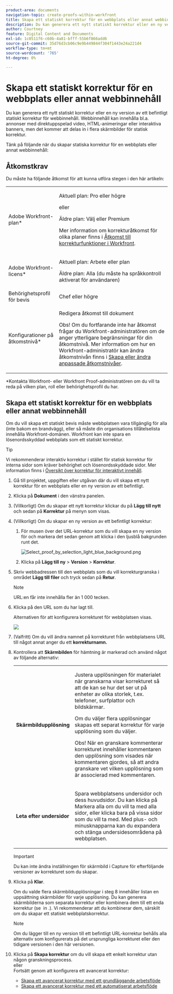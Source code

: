 ```yaml
---
product-area: documents
navigation-topic: create-proofs-within-workfront
title: Skapa ett statiskt korrektur för en webbplats eller annat webbinnehåll
description: Du kan generera ett nytt statiskt korrektur eller en ny version av ett befintligt statiskt korrektur för webbinnehåll. Webbinnehåll kan innehålla bl.a. annonser med direktuppspelad video, HTML-animeringar eller interaktiva banners, men det kommer att delas in i flera skärmbilder för statisk korrektur.
author: Courtney
feature: Digital Content and Documents
exl-id: 1c0511f6-c60b-4a81-bfff-55b6f866add6
source-git-commit: 35d76d3cb06c9e9b449844f304f1443e24a221d4
workflow-type: tm+mt
source-wordcount: '765'
ht-degree: 0%

---
```


# Skapa ett statiskt korrektur för en webbplats eller annat webbinnehåll

Du kan generera ett nytt statiskt korrektur eller en ny version av ett befintligt statiskt korrektur för webbinnehåll. Webbinnehåll kan innehålla bl.a. annonser med direktuppspelad video, HTML-animeringar eller interaktiva banners, men det kommer att delas in i flera skärmbilder för statisk korrektur.

Tänk på följande när du skapar statiska korrektur för en webbplats eller annat webbinnehåll:

## Åtkomstkrav

Du måste ha följande åtkomst för att kunna utföra stegen i den här artikeln:

<table style="table-layout:auto"> 
 <col> 
 <col> 
 <tbody> 
  <tr> 
   <td role="rowheader">Adobe Workfront-plan*</td> 
   <td> <p>Aktuell plan: Pro eller högre</p> <p>eller</p> <p>Äldre plan: Välj eller Premium</p> <p>Mer information om korrekturåtkomst för olika planer finns i <a href="/help/quicksilver/administration-and-setup/manage-workfront/configure-proofing/access-to-proofing-functionality.md" class="MCXref xref">Åtkomst till korrekturfunktioner i Workfront</a>.</p> </td> 
  </tr> 
  <tr> 
   <td role="rowheader">Adobe Workfront-licens*</td> 
   <td> <p>Aktuell plan: Arbete eller plan</p> <p>Äldre plan: Alla (du måste ha språkkontroll aktiverat för användaren)</p> </td> 
  </tr> 
  <tr> 
   <td role="rowheader">Behörighetsprofil för bevis </td> 
   <td>Chef eller högre</td> 
  </tr> 
  <tr> 
   <td role="rowheader">Konfigurationer på åtkomstnivå*</td> 
   <td> <p>Redigera åtkomst till dokument</p> <p>Obs! Om du fortfarande inte har åtkomst frågar du Workfront-administratören om de anger ytterligare begränsningar för din åtkomstnivå. Mer information om hur en Workfront-administratör kan ändra åtkomstnivån finns i <a href="../../../administration-and-setup/add-users/configure-and-grant-access/create-modify-access-levels.md" class="MCXref xref">Skapa eller ändra anpassade åtkomstnivåer</a>.</p> </td> 
  </tr> 
 </tbody> 
</table>

&#42;Kontakta Workfront- eller Workfront Proof-administratören om du vill ta reda på vilken plan, roll eller behörighetsprofil du har.

## Skapa ett statiskt korrektur för en webbplats eller annat webbinnehåll

Om du vill skapa ett statiskt bevis måste webbplatsen vara tillgänglig för alla (inte bakom en brandvägg), eller så måste din organisations tillåtelselista innehålla Workfront-domänen. Workfront kan inte spara en lösenordsskyddad webbplats som ett statiskt korrektur.

>[!TIP]
>
>Vi rekommenderar interaktiv korrektur i stället för statisk korrektur för interna sidor som kräver behörighet och lösenordsskyddade sidor. Mer information finns i [Översikt över korrektur för interaktivt innehåll](../../../review-and-approve-work/proofing/proofing-overview/interactive-content-proofs.md).

1. Gå till projektet, uppgiften eller utgåvan där du vill skapa ett nytt korrektur för en webbplats eller en ny version av ett befintligt.
1. Klicka på **Dokument** i den vänstra panelen.
1. (Villkorligt) Om du skapar ett nytt korrektur klickar du på **Lägg till nytt** och sedan på **Korrektur** på menyn som visas.
1. (Villkorligt) Om du skapar en ny version av ett befintligt korrektur:

   1. För musen över det URL-korrektur som du vill skapa en ny version för och markera det sedan genom att klicka i den ljusblå bakgrunden runt det.

      ![Select_proof_by_selection_light_blue_background.png](assets/select-proof-by-selecting-light-blue-background-350x52.png)

   1. Klicka på **Lägg till ny** > **Version** > **Korrektur**.

1. Skriv webbadressen till den webbplats som du vill korrekturgranska i området **Lägg till filer** och tryck sedan på **Retur**.

   >[!NOTE]
   >
   > URL:en får inte innehålla fler än 1 000 tecken.

1. Klicka på den URL som du har lagt till.

   Alternativen för att konfigurera korrekturet för webbplatsen visas.

   ![](assets/interactive-proof-radio-btn-area-350x199.png)

1. (Valfritt) Om du vill ändra namnet på korrekturet från webbplatsens URL till något annat anger du ett **korrekturnamn.**
1. Kontrollera att **Skärmbilden** för hämtning är markerad och använd något av följande alternativ:

   <table style="table-layout:auto"> 
    <col> 
    <col> 
    <tbody> 
     <tr> 
      <td role="rowheader"><strong>Skärmbildupplösning</strong> </td> 
      <td> <p>Justera upplösningen för materialet när granskarna visar korrekturet så att de kan se hur det ser ut på enheter av olika storlek, t.ex. telefoner, surfplattor och bildskärmar.</p> <p>Om du väljer flera upplösningar skapas ett separat korrektur för varje upplösning som du väljer.</p> <p>Obs! När en granskare kommenterar korrekturet innehåller kommentaren den upplösning som visades när kommentaren gjordes, så att andra granskare vet vilken upplösning som är associerad med kommentaren. </p> </td> 
     </tr> 
     <tr> 
      <td role="rowheader"><strong>Leta efter undersidor</strong> </td> 
      <td> <p>Spara webbplatsens undersidor och dess huvudsidor. Du kan klicka på Markera alla om du vill ta med alla sidor, eller klicka bara på vissa sidor som du vill ta med. Med plus- och minusknapparna kan du expandera och stänga undersidesområdena på webbplatsen.</p> </td> 
     </tr> 
    </tbody> 
   </table>

   >[!IMPORTANT]
   >
   >Du kan inte ändra inställningen för skärmbild i Capture för efterföljande versioner av korrekturet som du skapar.

1. Klicka på **Klar**.

   Om du valde flera skärmbildupplösningar i steg 8 innehåller listan en uppsättning skärmbilder för varje upplösning. Du kan generera skärmbilderna som separata korrektur eller kombinera dem till ett enda korrektur (se  in .). Vi rekommenderar att du kombinerar dem, särskilt om du skapar ett statiskt webbplatskorrektur.

   >[!NOTE]
   >
   >Om du lägger till en ny version till ett befintligt URL-korrektur behålls alla alternativ som konfigurerats på det ursprungliga korrekturet eller den tidigare versionen i den här versionen.

1. Klicka på **Skapa korrektur** om du vill skapa ett enkelt korrektur utan någon granskningsprocess.\
   eller\
   Fortsätt genom att konfigurera ett avancerat korrektur:

   * [Skapa ett avancerat korrektur med ett grundläggande arbetsflöde](../../../review-and-approve-work/proofing/creating-proofs-within-workfront/configure-basic-proof-workflow.md)
   * [Skapa ett avancerat korrektur med ett automatiserat arbetsflöde](../../../review-and-approve-work/proofing/creating-proofs-within-workfront/create-automated-proof-workflow.md)
